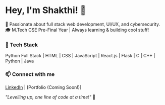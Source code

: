 # Hey, I'm Shakthi! 👋  

🚀 Passionate about full stack web development, UI/UX, and cybersecurity.  
🎓 M.Tech CSE Pre-Final Year | Always learning & building cool stuff!  

### 🔧 Tech Stack  
Python Full Stack | HTML | CSS | JavaScript | React.js | Flask | C | C++ | Python | Java

### 📫 Connect with me  
[LinkedIn](https://www.linkedin.com/in/shakthi-akshata-g) | [Portfolio (Coming Soon!)]  

*"Levelling up, one line of code at a time!"* 🚀  

